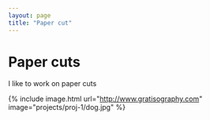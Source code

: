 ```yaml
---
layout: page
title: "Paper cut"
---
```


# Paper cuts

I like to work on paper cuts

{% include image.html url="http://www.gratisography.com" image="projects/proj-1/dog.jpg" %}